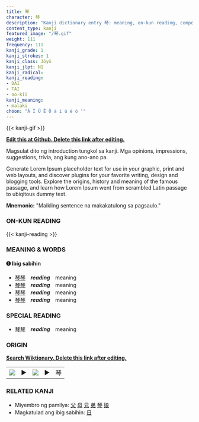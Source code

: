 ```yaml
---
title: 琴
character: 琴
description: "Kanji dictionary entry 琴: meaning, on-kun reading, compounds, origin, related kanji"
content_type: kanji
featured_image: "/琴.gif"
weight: 111
frequency: 111
kanji_grade: 1
kanji_strokes: 1
kanji_class: Jōyō
kanji_jlpt: N1
kanji_radical: 
kanji_reading: 
- DAI
- TAI
- oo-kii
kanji_meaning:
- malaki
chōon: "Ā Ī Ū Ē Ō ā ī ū ē ō ’"
---
```

[//]: # (Don't edit the line below. Kanji animated GIF code is automatically generated.)
{{< kanji-gif >}}

[//]: # (Edit below this line.)

**[Edit this at Github. Delete this link after editing.](https://github.com/tim0g/tim/tree/main/content/kanji/琴/index.md)**

Magsulat dito ng introduction tungkol sa kanji. Mga opinions, impressions, suggestions, trivia, ang kung ano-ano pa.

Generate Lorem Ipsum placeholder text for use in your graphic, print and web layouts, and discover plugins for your favorite writing, design and blogging tools. Explore the origins, history and meaning of the famous passage, and learn how Lorem Ipsum went from scrambled Latin passage to ubiqitous dummy text.
 
**Mnemonic:** "Maikling sentence na makakatulong sa pagsaulo."

### ON-KUN READING

[//]: # (Don't edit the line below. ON-KUN READING code is automatically generated.)
{{< kanji-reading >}}

### MEANING & WORDS

#### ➊ **Ibig sabihin**
  - [琴](../琴)[琴](../琴)　***reading***　meaning
  - [琴](../琴)[琴](../琴)　***reading***　meaning
  - [琴](../琴)[琴](../琴)　***reading***　meaning
  - [琴](../琴)[琴](../琴)　***reading***　meaning

### SPECIAL READING
  - [琴](../琴)[琴](../琴)　***reading***　meaning

### ORIGIN

**[Search Wiktionary. Delete this link after editing.](https://wiktionary.org/wiki/琴)**
<table class="kanji-table"><tr><td>
<img src="60px-琴-bronze.svg.png">
</td><td>▶</td><td>
<img src="60px-琴-oracle.svg.png">
</td><td>▶</td>
<td class="kanji-origin">琴</td>
</tr></table>

### RELATED KANJI
- Miyembro ng pamilya: [父](../父) [母](../母) [兄](../兄) [弟](../弟) [琴](../琴) [娘](../娘)
- Magkatulad ang ibig sabihin: [日](../日)
